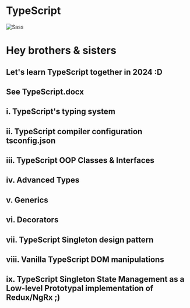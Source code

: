 # TypeScript
![Sass](https://puresourcecode.com/wp-content/uploads/2020/06/typescript-wallpaper.png)

# Hey brothers & sisters

## Let's learn TypeScript together in 2024 :D
## See TypeScript.docx
## i. TypeScript's typing system
## ii. TypeScript compiler configuration tsconfig.json 
## iii. TypeScript OOP Classes & Interfaces
## iv. Advanced Types
## v. Generics
## vi. Decorators
## vii. TypeScript Singleton design pattern
## viii. Vanilla TypeScript DOM manipulations
## ix. TypeScript Singleton State Management as a Low-level Prototypal implementation of Redux/NgRx ;) 
